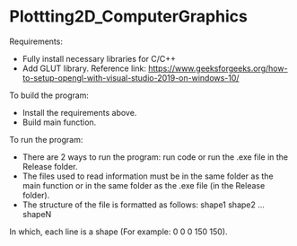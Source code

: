 # Plottting2D_ComputerGraphics

Requirements:
- Fully install necessary libraries for C/C++
- Add GLUT library. Reference link: https://www.geeksforgeeks.org/how-to-setup-opengl-with-visual-studio-2019-on-windows-10/

To build the program:
- Install the requirements above.
- Build main function.

To run the program:
- There are 2 ways to run the program: run code or run the .exe file in the Release folder.
- The files used to read information must be in the same folder as the main function or in the same folder as the .exe file (in the Release folder).
- The structure of the file is formatted as follows:
shape1
shape2
...
shapeN

In which, each line is a shape (For example: 0 0 0 150 150).
